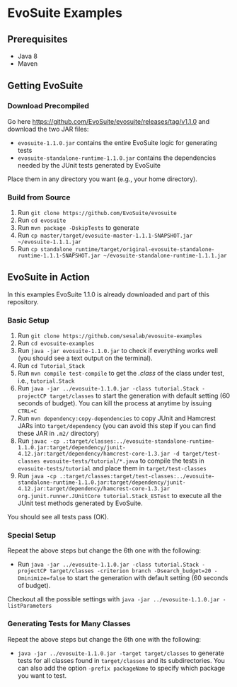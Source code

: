 # EvoSuite Examples

## Prerequisites

- Java 8
- Maven

## Getting EvoSuite

### Download Precompiled

Go here https://github.com/EvoSuite/evosuite/releases/tag/v1.1.0 and download the two JAR files:

- `evosuite-1.1.0.jar` contains the entire EvoSuite logic for generating tests
- `evosuite-standalone-runtime-1.1.0.jar` contains the dependencies needed by the JUnit tests generated by EvoSuite

Place them in any directory you want (e.g., your home directory).

### Build from Source

1. Run `git clone https://github.com/EvoSuite/evosuite`
2. Run `cd evosuite`
3. Run `mvn package -DskipTests` to generate 
4. Run `cp master/target/evosuite-master-1.1.1-SNAPSHOT.jar ~/evosuite-1.1.1.jar`
5. Run `cp standalone_runtime/target/original-evosuite-standalone-runtime-1.1.1-SNAPSHOT.jar ~/evosuite-standalone-runtime-1.1.1.jar`

## EvoSuite in Action

In this examples EvoSuite 1.1.0 is already downloaded and part of this repository.

### Basic Setup

1. Run `git clone https://github.com/sesalab/evosuite-examples`
2. Run `cd evosuite-examples`
3. Run `java -jar evosuite-1.1.0.jar` to check if everything works well (you should see a text output on the terminal).
4. Run `cd Tutorial_Stack`
5. Run `mvn compile test-compile` to get the *.class* of the class under test, i.e., `tutorial.Stack`
6. Run `java -jar ../evosuite-1.1.0.jar -class tutorial.Stack -projectCP target/classes` to start the generation with default setting (60 seconds of budget). You can kill the process at anytime by issuing `CTRL+C`
7. Run `mvn dependency:copy-dependencies` to copy JUnit and Hamcrest JARs into `target/dependency` (you can avoid this step if you can find these JAR in `.m2/` directory)
8. Run `javac -cp .:target/classes:../evosuite-standalone-runtime-1.1.0.jar:target/dependency/junit-4.12.jar:target/dependency/hamcrest-core-1.3.jar -d target/test-classes evosuite-tests/tutorial/*.java` to compile the tests in `evosuite-tests/tutorial` and place them in `target/test-classes`
9. Run `java -cp .:target/classes:target/test-classes:../evosuite-standalone-runtime-1.1.0.jar:target/dependency/junit-4.12.jar:target/dependency/hamcrest-core-1.3.jar org.junit.runner.JUnitCore tutorial.Stack_ESTest` to execute all the JUnit test methods generated by EvoSuite.

You should see all tests pass (OK).

### Special Setup

Repeat the above steps but change the 6th one with the following:

- Run `java -jar ../evosuite-1.1.0.jar -class tutorial.Stack -projectCP target/classes -criterion branch -Dsearch_budget=20 -Dminimize=false` to start the generation with default setting (60 seconds of budget).

Checkout all the possible settings with `java -jar ../evosuite-1.1.0.jar -listParameters`

### Generating Tests for Many Classes

Repeat the above steps but change the 6th one with the following:

- `java -jar ../evosuite-1.1.0.jar -target target/classes` to generate tests for all classes found in `target/classes` and its subdirectories. 
You can also add the option `-prefix packageName` to specify which package you want to test.

